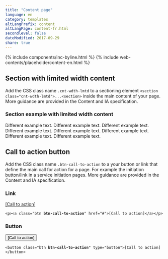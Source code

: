 ```yaml
---
title: "Content page"
language: en
category: templates
altLangPrefix: content
altLangPage: content-fr.html
secondlevel: false
dateModified: 2017-09-29
share: true
---
```

{% include components/inc-byline.html %}
{% include web-contents/placeholdercontent-en.html %}
<h2 id="cnt-wdth-lmtd">Section with limited width content</h2>
<p>Add the CSS class name <code>.cnt-wdth-lmtd</code> to a sectioning element <code>&lt;section class="cnt-wdth-lmtd"&gt;...&lt;section&gt;</code> inside the main content of your page. More guidance are provided in the Content and IA specification.</p>
<section class="cnt-wdth-lmtd">
	<h3>Section example with limited width content</h3>
	<p>Different example text. Different example text. Different example text. Different example text. Different example text. Different example text. Different example text. Different example text.</p>
</section>
<h2 id="call-to-action">Call to action button</h2>
<p>Add the CSS class name <code>.btn-call-to-action</code> to a your button or link that define the main call for action for a page. For example the initiation button/link in a service initiation pages. More guidance are provided in the Content and IA specification.</p>
<div class="row">
	<div class="col-sm-6">
		<h3>Link</h3>
		<p class="mrgn-bttm-0"><a class="btn btn-call-to-action" href="#">[Call to action]</a></p>
		<pre><code>&lt;p&gt;&lt;a class="btn <strong>btn-call-to-action</strong>" href="#"&gt;[Call to action]&lt;/a&gt;&lt;/p&gt;</code></pre>
	</div>
	<div class="col-sm-6">
		<h3>Button</h3>
		<button class="btn btn-call-to-action" type="button">[Call to action]</button>
		<pre><code>&lt;button class="btn <strong>btn-call-to-action</strong>" type="button"&gt;[Call to action]&lt;/button&gt;</code></pre>
	</div>
</div>
